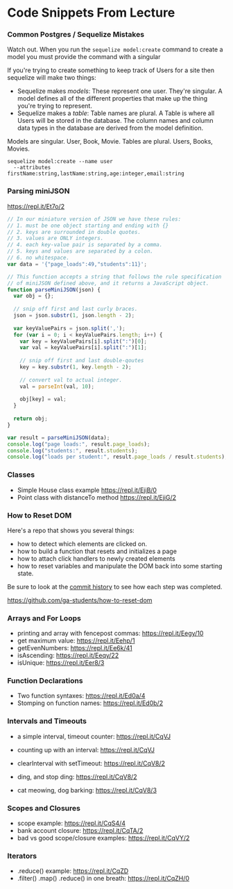 # Code Snippets From Lecture

### Common Postgres / Sequelize Mistakes

Watch out. When you run the `sequelize model:create` command to create a model
you must provide the command with a singular 

If you're trying to create something to keep track of Users for a site then
sequelize will make two things:

- Sequelize makes *models*: These represent one user. They're singular. A model defines all
of the different properties that make up the thing you're trying to represent.
- Sequelize makes a *table*: Table names are plural. A Table is where all Users
will be stored in the database. The column names and column data types in the
database are derived from the model definition.

Models are singular. User, Book, Movie.
Tables are plural. Users, Books, Movies.

```
sequelize model:create --name user
  --attributes firstName:string,lastName:string,age:integer,email:string
```



### Parsing miniJSON
<script src="//repl.it/embed/Et7o/65.js"></script>

<https://repl.it/Et7o/2>

```js
// In our miniature version of JSON we have these rules:
// 1. must be one object starting and ending with {}
// 2. keys are surrounded in double quotes.
// 3. values are ONLY integers.
// 4. each key-value pair is separated by a comma.
// 5. keys and values are separated by a colon.
// 6. no whitespace.
var data = '{"page_loads":49,"students":11}';

// This function accepts a string that follows the rule specification
// of miniJSON defined above, and it returns a JavaScript object.
function parseMiniJSON(json) {
  var obj = {};
  
  // snip off first and last curly braces.
  json = json.substr(1, json.length - 2);
  
  var keyValuePairs = json.split(',');
  for (var i = 0; i < keyValuePairs.length; i++) {
    var key = keyValuePairs[i].split(":")[0];
    var val = keyValuePairs[i].split(":")[1];
    
    // snip off first and last double-qoutes
    key = key.substr(1, key.length - 2);
    
    // convert val to actual integer.
    val = parseInt(val, 10);
    
    obj[key] = val;
  }
  
  return obj;
}

var result = parseMiniJSON(data);
console.log("page loads:", result.page_loads);
console.log("students:", result.students);
console.log("loads per student:", result.page_loads / result.students);
```

### Classes
- Simple House class example <https://repl.it/EjiB/0>
- Point class with distanceTo method <https://repl.it/EjiG/2>

### How to Reset DOM
Here's a repo that shows you several things:
- how to detect which elements are clicked on.
- how to build a function that resets and initializes a page
- how to attach click handlers to newly created elements
- how to reset variables and manipulate the DOM back into
  some starting state.

Be sure to look at the [commit history](https://github.com/ga-students/how-to-reset-dom/commits/master)
to see how each step was completed.

<https://github.com/ga-students/how-to-reset-dom>

### Arrays and For Loops
- printing and array with fencepost commas: <https://repl.it/Eegy/10>
- get maximum value: <https://repl.it/Eehp/1>
- getEvenNumbers: <https://repl.it/Ee6k/41>
- isAscending: <https://repl.it/Eeqy/22>
- isUnique: <https://repl.it/Eer8/3>

### Function Declarations
- Two function syntaxes: <https://repl.it/Ed0a/4>
- Stomping on function names: <https://repl.it/Ed0b/2>

### Intervals and Timeouts
- a simple interval, timeout counter: <https://repl.it/CqVJ>
- counting up with an interval: <https://repl.it/CqVJ>
- clearInterval with setTimeout: <https://repl.it/CqV8/2>

- ding, and stop ding: <https://repl.it/CqV8/2>
- cat meowing, dog barking: <https://repl.it/CqV8/3>

### Scopes and Closures
- scope example: <https://repl.it/CqS4/4>
- bank account closure: <https://repl.it/CqTA/2>
- bad vs good scope/closure examples: <https://repl.it/CqVY/2>

### Iterators
- .reduce() example: <https://repl.it/CqZD>
- .filter() .map() .reduce() in one breath: <https://repl.it/CqZH/0>
